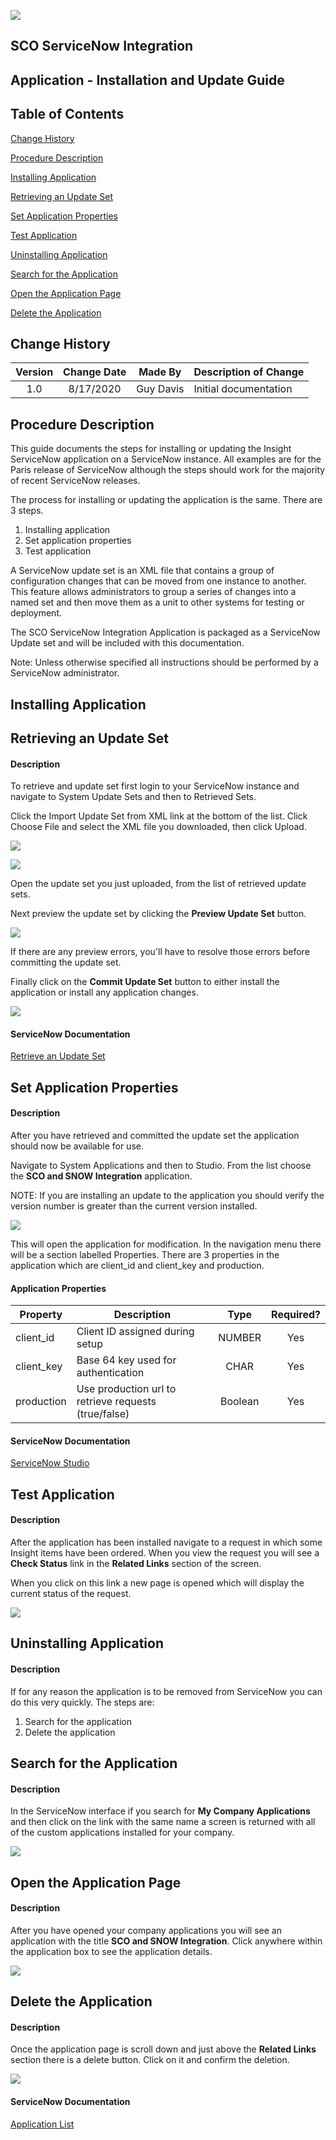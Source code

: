 ![](docs/insight.jpg)

## **SCO ServiceNow Integration**
## **Application - Installation and Update Guide**

## Table of Contents

[Change History](#_Toc48720716)

[Procedure Description](#_Toc48720717)

[Installing Application](#_Toc48720718)

[Retrieving an Update Set](#_Toc48720719)

[Set Application Properties](#_Toc48720720)

[Test Application](#_Toc48720721)

[Uninstalling Application](#_Toc48720722)

[Search for the Application](#_Toc48720723)

[Open the Application Page](#_Toc48720724)

[Delete the Application](#_Toc48720725)

## Change History

| **Version** | **Change Date** | **Made By** | **Description of Change** |
|:---:|:---:|:---:|---|
| 1.0         | 8/17/2020       | Guy Davis   | Initial documentation     |


## Procedure Description

This guide documents the steps for installing or updating the Insight ServiceNow application on a ServiceNow instance. All examples are for the Paris release of ServiceNow although the steps should work for the majority of recent ServiceNow releases.

The process for installing or updating the application is the same. There are 3 steps.

1. Installing application
2. Set application properties
3. Test application

A ServiceNow update set is an XML file that contains a group of configuration changes that can be moved from one instance to another. This feature allows administrators to group a series of changes into a named set and then move them as a unit to other systems for testing or deployment.

The SCO ServiceNow Integration Application is packaged as a ServiceNow Update set and will be included with this documentation.

Note: Unless otherwise specified all instructions should be performed by a ServiceNow administrator.

## Installing Application

## Retrieving an Update Set

#### Description

To retrieve and update set first login to your ServiceNow instance and navigate to System Update Sets and then to Retrieved Sets.

Click the Import Update Set from XML link at the bottom of the list. Click Choose File and select the XML file you downloaded, then click Upload.

![](docs/screen1.png)

![](docs/screen2.png)

Open the update set you just uploaded, from the list of retrieved update sets.

Next preview the update set by clicking the **Preview Update Set** button.

![](docs/screen3.png)

If there are any preview errors, you&#39;ll have to resolve those errors before committing the update set.

Finally click on the **Commit Update Set** button to either install the application or install any application changes.

![](docs/screen4.png)

#### ServiceNow Documentation
[Retrieve an Update Set](https://docs.servicenow.com/bundle/paris-application-development/page/build/system-update-sets/task/t_RetrieveAnUpdateSet.html)

## Set Application Properties

#### Description

After you have retrieved and committed the update set the application should now be available for use.

Navigate to System Applications and then to Studio. From the list choose the **SCO and SNOW Integration** application.

NOTE: If you are installing an update to the application you should verify the version number is greater than the current version installed.

![](docs/screen5.png)

This will open the application for modification. In the navigation menu there will be a section labelled Properties. There are 3 properties in the application which are client\_id and client\_key and production.

#### Application Properties

| **Property** | **Description**                                      | **Type** | **Required?** |
|--------------|------------------------------------------------------|:--------:|:-------------:|
| client\_id   | Client ID assigned during setup                      | NUMBER   | Yes |
| client\_key  | Base 64 key used for authentication                  | CHAR | Yes |
| production   | Use production url to retrieve requests (true/false) | Boolean | Yes |

#### ServiceNow Documentation

[ServiceNow Studio](https://docs.servicenow.com/bundle/paris-application-development/page/build/applications/concept/c_ServiceNowStudio.html)

## Test Application

#### Description

After the application has been installed navigate to a request in which some Insight items have been ordered. When you view the request you will see a **Check Status** link in the **Related Links** section of the screen.

When you click on this link a new page is opened which will display the current status of the request.

![](docs/screen6.png)

## Uninstalling Application

#### Description

If for any reason the application is to be removed from ServiceNow you can do this very quickly. The steps are:

1. Search for the application
2. Delete the application

## Search for the Application

#### Description

In the ServiceNow interface if you search for **My Company Applications** and then click on the link with the same name a screen is returned with all of the custom applications installed for your company.

![](docs/screen7.png)

## Open the Application Page

#### Description

After you have opened your company applications you will see an application with the title **SCO and SNOW Integration**. Click anywhere within the application box to see the application details.

![](docs/screen8.png)

## Delete the Application

#### Description

Once the application page is scroll down and just above the **Related Links** section there is a delete button. Click on it and confirm the deletion.

![](docs/screen9.png)

#### ServiceNow Documentation

[Application List](https://docs.servicenow.com/bundle/paris-application-development/page/build/applications/concept/c_ApplicationList.html)

